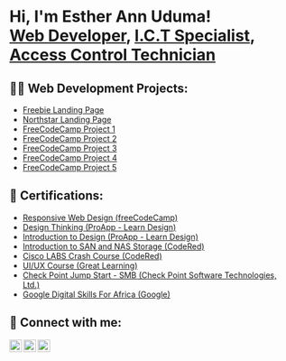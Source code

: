 <h1>Hi, I'm Esther Ann Uduma! <br/><a href="https://github.com/EstherUduma">Web Developer</a>, <a href="https://www.linkedin.com/in/esther-ann-uduma/">I.C.T Specialist</a>, <a href="https://www.linkedin.com/in/esther-ann-uduma/">Access Control Technician</a></h1>

<h2>👨‍💻 Web Development Projects:</h2>

  - [Freebie Landing Page](https://github.com/EstherUduma/Freebie-landing-page-)
  - [Northstar Landing Page](https://github.com/EstherUduma/Northstar-landing-page)
  - [FreeCodeCamp Project 1](https://github.com/EstherUduma/freecodecampProject1/tree/main)
  - [FreeCodeCamp Project 2](https://github.com/EstherUduma/FreeCodeCampProject2)
  - [FreeCodeCamp Project 3](https://github.com/EstherUduma/FreeCodeCampProject3)
  - [FreeCodeCamp Project 4](https://github.com/EstherUduma/FreeCodeCampProject4)
  - [FreeCodeCamp Project 5](https://github.com/EstherUduma/FreeCodeCampProject5)
  
 <h2>🏅 Certifications:</h2>

  - [Responsive Web Design (freeCodeCamp)](https://freecodecamp.org/certification/estherann/responsive-web-design)
  - [Design Thinking (ProApp - Learn Design)](https://proapp.design/certificate/JAS58QRH2AL09F1E81)
  - [Introduction to Design (ProApp - Learn Design)](https://proapp.design/certificate/JAS58QRKTVKZ7ESUFR)
  - [Introduction to SAN and NAS Storage (CodeRed)](https://codered.eccouncil.org/certificate/a5fe19a9-2900-4bdf-a061-a2a014e5c674)
  - [Cisco LABS Crash Course (CodeRed)](https://codered.eccouncil.org/certificate/20b60a6c-bafa-4056-bed9-d4366af218aa)
  - [UI/UX Course (Great Learning)](https://olympus1.mygreatlearning.com/course_certificate/BCOIGXRO)
  - [Check Point Jump Start - SMB (Check Point Software Technologies, Ltd.)](https://www.credly.com/badges/8c40d77f-d84e-4e48-9c9c-97729d83c4b9?source=linked_in_profile)
  - [Google Digital Skills For Africa (Google)](https://learndigital.withgoogle.com/link/1ar27gu2qdc)

<h2> 🤳 Connect with me:</h2>

[<img align="left" alt="EstherAnnUduma | Twitter" width="22px" src="https://cdn.jsdelivr.net/npm/simple-icons@v3/icons/twitter.svg" />][twitter]
[<img align="left" alt="JoshMadakor | LinkedIn" width="22px" src="https://cdn.jsdelivr.net/npm/simple-icons@v3/icons/linkedin.svg" />][linkedin]
[<img align="left" alt="JoshMadakor | Instagram" width="22px" src="https://cdn.jsdelivr.net/npm/simple-icons@v3/icons/instagram.svg" />][instagram]

[twitter]: https://twitter.com/Ohafia_girl/
[instagram]: https://www.instagram.com/ohafia_girl/
[linkedin]: https://www.linkedin.com/in/esther-ann-uduma/

<!--

Here are some ideas to get you started:

- 🔭 I’m currently working on ...
- 🌱 I’m currently learning ...
- 👯 I’m looking to collaborate on ...
- 🤔 I’m looking for help with ...
- 💬 Ask me about ...
- 📫 How to reach me: ...
- 😄 Pronouns: ...
- ⚡ Fun fact: ...
-->
